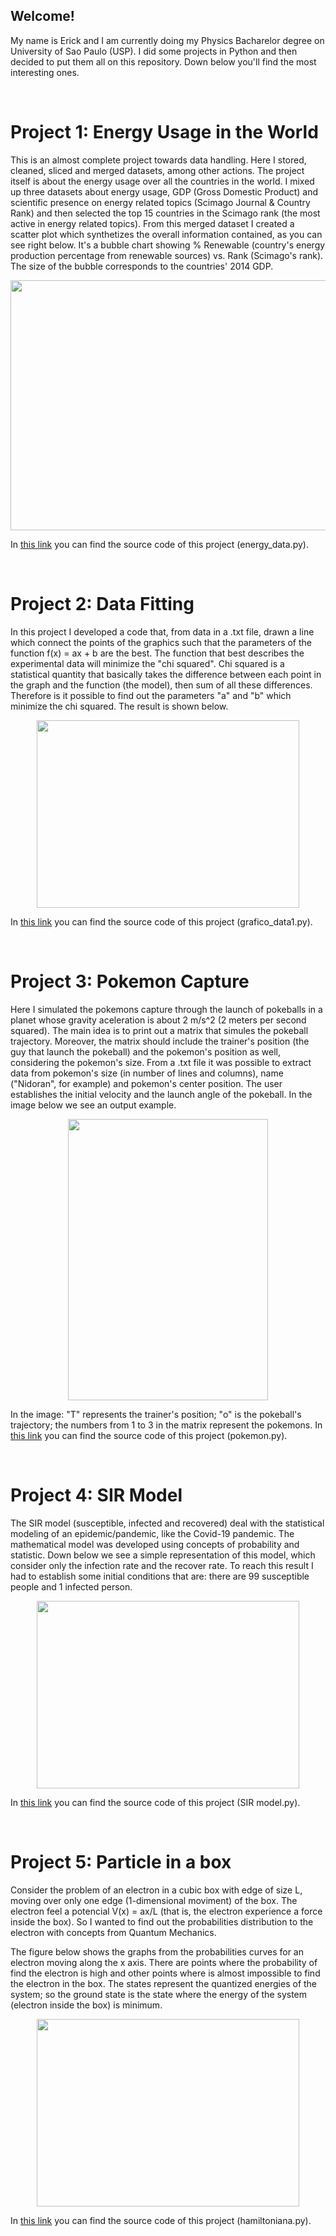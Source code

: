 ## Welcome!

My name is Erick and I am currently doing my Physics Bacharelor degree on University of Sao Paulo (USP). I did some projects in Python and then decided to put them all on this repository. Down below you'll find the most interesting ones.

&nbsp;  
# Project 1: Energy Usage in the World

This is an almost complete project towards data handling. Here I stored, cleaned, sliced and merged datasets, among other actions. The project itself is about the energy usage over all the countries in the world. I mixed up three datasets about energy usage, GDP (Gross Domestic Product) and scientific presence on energy related topics (Scimago Journal & Country Rank) and then selected the top 15 countries in the Scimago rank (the most active in energy related topics). From this merged dataset I created a scatter plot which synthetizes the overall information contained, as you can see right below. It's a bubble chart showing % Renewable (country's energy production percentage from renewable sources) vs. Rank (Scimago's rank). The size of the bubble corresponds to the countries' 2014 GDP.

<p align="center">
  <img src="https://github.com/erick-chris/erick-chris.github.io/blob/gh-pages/images/energy_plot.png?raw=True" height="400" width="610">
</p>

In [this link](https://github.com/erick-chris/erick-chris.github.io/tree/gh-pages/Python) you can find the source code of this project (energy_data.py).

&nbsp;  
# Project 2: Data Fitting

In this project I developed a code that, from data in a .txt file, drawn a line which connect the points of the graphics such that the parameters of the function f(x) = ax + b are the best. The function that best describes the experimental data will minimize the "chi squared". Chi squared is a statistical quantity that basically takes the difference between each point in the graph and the function (the model), then sum of all these differences. Therefore is it possible to find out the parameters "a" and "b" which minimize the chi squared. The result is shown below.

<p align="center">
  <img src="https://github.com/erick-chris/erick-chris.github.io/blob/gh-pages/images/filtro%20de%20wien.png?raw=True" height="300" width="420">
</p>

In [this link](https://github.com/erick-chris/erick-chris.github.io/tree/gh-pages/Python) you can find the source code of this project (grafico_data1.py).

&nbsp;  
# Project 3: Pokemon Capture

Here I simulated the pokemons capture through the launch of pokeballs in a planet whose gravity aceleration is about 2 m/s^2 (2 meters per second squared). The main idea is to print out a matrix that simules the pokeball trajectory. Moreover, the matrix should include the trainer's position (the guy that launch the pokeball) and the pokemon's position as well, considering the pokemon's size. From a .txt file it was possible to extract data from pokemon's size (in number of lines and columns), name ("Nidoran", for example) and pokemon's center position. The user establishes the initial velocity and the launch angle of the pokeball. In the image below we see an output example. 

<p align="center">
  <img src="https://github.com/erick-chris/erick-chris.github.io/blob/gh-pages/images/pokemon.png?raw=True" height="450" width="320">
</p>

In the image: "T" represents the trainer's position; "o" is the pokeball's trajectory; the numbers from 1 to 3 in the matrix represent the pokemons.
In [this link](https://github.com/erick-chris/erick-chris.github.io/tree/gh-pages/Python) you can find the source code of this project (pokemon.py).

&nbsp;  
# Project 4: SIR Model

The SIR model (susceptible, infected and recovered) deal with the statistical modeling of an epidemic/pandemic, like the Covid-19 pandemic. The mathematical model was developed using concepts of probability and statistic. Down below we see a simple representation of this model, which consider only the infection rate and the recover rate. To reach this result I had to establish some initial conditions that are: there are 99 susceptible people and 1 infected person.

<p align="center">
  <img src="https://github.com/erick-chris/erick-chris.github.io/blob/gh-pages/images/SIR%20model.png?raw=True" height="300" width="420">
</p>

In [this link](https://github.com/erick-chris/erick-chris.github.io/tree/gh-pages/Python) you can find the source code of this project (SIR model.py).

&nbsp;  
# Project 5: Particle in a box

Consider the problem of an electron in a cubic box with edge of size L, moving over only one edge (1-dimensional moviment) of the box. The electron feel a potencial V(x) = ax/L (that is, the electron experience a force inside the box). So I wanted to find out the probabilities distribution to the electron with concepts from Quantum Mechanics.

The figure below shows the graphs from the probabilities curves for an electron moving along the x axis. There are points where the probability of find the electron is high and other points where is almost impossible to find the electron in the box. The states represent the quantized energies of the system; so the ground state is the state where the energy of the system (electron inside the box) is minimum.

<p align="center">
  <img src="https://github.com/erick-chris/erick-chris.github.io/blob/gh-pages/images/particle%20in%20a%20box-3.png?raw=True" height="300" width="420">
</p>

In [this link](https://github.com/erick-chris/erick-chris.github.io/tree/gh-pages/Python) you can find the source code of this project (hamiltoniana.py).
